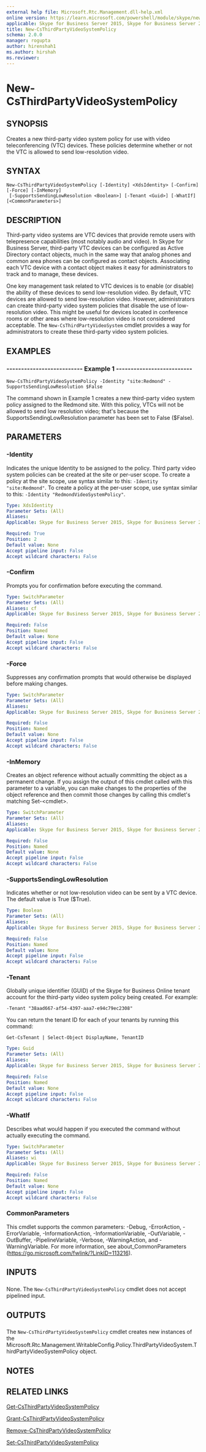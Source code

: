 ```yaml
---
external help file: Microsoft.Rtc.Management.dll-help.xml
online version: https://learn.microsoft.com/powershell/module/skype/new-csthirdpartyvideosystempolicy
applicable: Skype for Business Server 2015, Skype for Business Server 2019
title: New-CsThirdPartyVideoSystemPolicy
schema: 2.0.0
manager: rogupta
author: hirenshah1
ms.author: hirshah
ms.reviewer:
---
```


# New-CsThirdPartyVideoSystemPolicy

## SYNOPSIS
Creates a new third-party video system policy for use with video teleconferencing (VTC) devices.
These policies determine whether or not the VTC is allowed to send low-resolution video.

## SYNTAX

```
New-CsThirdPartyVideoSystemPolicy [-Identity] <XdsIdentity> [-Confirm] [-Force] [-InMemory]
 [-SupportsSendingLowResolution <Boolean>] [-Tenant <Guid>] [-WhatIf] [<CommonParameters>]
```

## DESCRIPTION
Third-party video systems are VTC devices that provide remote users with telepresence capabilities (most notably audio and video).
In Skype for Business Server, third-party VTC devices can be configured as Active Directory contact objects, much in the same way that analog phones and common area phones can be configured as contact objects.
Associating each VTC device with a contact object makes it easy for administrators to track and to manage, these devices.

One key management task related to VTC devices is to enable (or disable) the ability of these devices to send low-resolution video.
By default, VTC devices are allowed to send low-resolution video.
However, administrators can create third-party video system policies that disable the use of low-resolution video.
This might be useful for devices located in conference rooms or other areas where low-resolution video is not considered acceptable.
The `New-CsThirdPartyVideoSystem` cmdlet provides a way for administrators to create these third-party video system policies.

## EXAMPLES

### -------------------------- Example 1 --------------------------
```
New-CsThirdPartyVideoSystemPolicy -Identity "site:Redmond" -SupportsSendingLowResolution $False
```

The command shown in Example 1 creates a new third-party video system policy assigned to the Redmond site.
With this policy, VTCs will not be allowed to send low resolution video; that's because the SupportsSendingLowResolution parameter has been set to False ($False).


## PARAMETERS

### -Identity
Indicates the unique Identity to be assigned to the policy.
Third party video system policies can be created at the site or per-user scope.
To create a policy at the site scope, use syntax similar to this: `-Identity "site:Redmond"`.
To create a policy at the per-user scope, use syntax similar to this: `-Identity "RedmondVideoSystemPolicy"`.

```yaml
Type: XdsIdentity
Parameter Sets: (All)
Aliases: 
Applicable: Skype for Business Server 2015, Skype for Business Server 2019

Required: True
Position: 2
Default value: None
Accept pipeline input: False
Accept wildcard characters: False
```

### -Confirm
Prompts you for confirmation before executing the command.

```yaml
Type: SwitchParameter
Parameter Sets: (All)
Aliases: cf
Applicable: Skype for Business Server 2015, Skype for Business Server 2019

Required: False
Position: Named
Default value: None
Accept pipeline input: False
Accept wildcard characters: False
```

### -Force
Suppresses any confirmation prompts that would otherwise be displayed before making changes.

```yaml
Type: SwitchParameter
Parameter Sets: (All)
Aliases: 
Applicable: Skype for Business Server 2015, Skype for Business Server 2019

Required: False
Position: Named
Default value: None
Accept pipeline input: False
Accept wildcard characters: False
```

### -InMemory
Creates an object reference without actually committing the object as a permanent change.
If you assign the output of this cmdlet called with this parameter to a variable, you can make changes to the properties of the object reference and then commit those changes by calling this cmdlet's matching Set-\<cmdlet\>.

```yaml
Type: SwitchParameter
Parameter Sets: (All)
Aliases: 
Applicable: Skype for Business Server 2015, Skype for Business Server 2019

Required: False
Position: Named
Default value: None
Accept pipeline input: False
Accept wildcard characters: False
```

### -SupportsSendingLowResolution
Indicates whether or not low-resolution video can be sent by a VTC device.
The default value is True ($True).

```yaml
Type: Boolean
Parameter Sets: (All)
Aliases: 
Applicable: Skype for Business Server 2015, Skype for Business Server 2019

Required: False
Position: Named
Default value: None
Accept pipeline input: False
Accept wildcard characters: False
```

### -Tenant
Globally unique identifier (GUID) of the Skype for Business Online tenant account for the third-party video system policy being created.
For example:

`-Tenant "38aad667-af54-4397-aaa7-e94c79ec2308"`

You can return the tenant ID for each of your tenants by running this command:

`Get-CsTenant | Select-Object DisplayName, TenantID`

```yaml
Type: Guid
Parameter Sets: (All)
Aliases: 
Applicable: Skype for Business Server 2015, Skype for Business Server 2019

Required: False
Position: Named
Default value: None
Accept pipeline input: False
Accept wildcard characters: False
```

### -WhatIf
Describes what would happen if you executed the command without actually executing the command.

```yaml
Type: SwitchParameter
Parameter Sets: (All)
Aliases: wi
Applicable: Skype for Business Server 2015, Skype for Business Server 2019

Required: False
Position: Named
Default value: None
Accept pipeline input: False
Accept wildcard characters: False
```

### CommonParameters
This cmdlet supports the common parameters: -Debug, -ErrorAction, -ErrorVariable, -InformationAction, -InformationVariable, -OutVariable, -OutBuffer, -PipelineVariable, -Verbose, -WarningAction, and -WarningVariable. For more information, see about_CommonParameters (https://go.microsoft.com/fwlink/?LinkID=113216).

## INPUTS

###  
None.
The `New-CsThirdPartyVideoSystemPolicy` cmdlet does not accept pipelined input.

## OUTPUTS

###  
The `New-CsThirdPartyVideoSystemPolicy` cmdlet creates new instances of the Microsoft.Rtc.Management.WritableConfig.Policy.ThirdPartyVideoSystem.ThirdPartyVideoSystemPolicy object.

## NOTES

## RELATED LINKS

[Get-CsThirdPartyVideoSystemPolicy](Get-CsThirdPartyVideoSystemPolicy.md)

[Grant-CsThirdPartyVideoSystemPolicy](Grant-CsThirdPartyVideoSystemPolicy.md)

[Remove-CsThirdPartyVideoSystemPolicy](Remove-CsThirdPartyVideoSystemPolicy.md)

[Set-CsThirdPartyVideoSystemPolicy](Set-CsThirdPartyVideoSystemPolicy.md)
